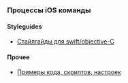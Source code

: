 ### Процессы iOS команды

#### Styleguides
- [Стайлгайды для swift/objective-C](/iOS/CodeStyles/README.md)

#### Прочее
- [Примеры кода, скриптов, настроек](/iOS/Examples/README.md)
